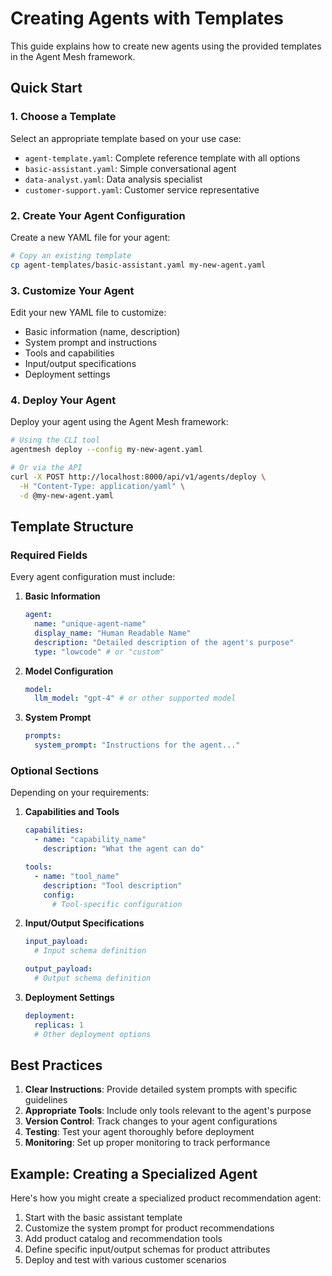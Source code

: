 # Creating Agents with Templates

This guide explains how to create new agents using the provided templates in the Agent Mesh framework.

## Quick Start

### 1. Choose a Template

Select an appropriate template based on your use case:
- `agent-template.yaml`: Complete reference template with all options
- `basic-assistant.yaml`: Simple conversational agent
- `data-analyst.yaml`: Data analysis specialist
- `customer-support.yaml`: Customer service representative

### 2. Create Your Agent Configuration

Create a new YAML file for your agent:

```bash
# Copy an existing template
cp agent-templates/basic-assistant.yaml my-new-agent.yaml
```

### 3. Customize Your Agent

Edit your new YAML file to customize:

- Basic information (name, description)
- System prompt and instructions
- Tools and capabilities
- Input/output specifications
- Deployment settings

### 4. Deploy Your Agent

Deploy your agent using the Agent Mesh framework:

```bash
# Using the CLI tool
agentmesh deploy --config my-new-agent.yaml

# Or via the API
curl -X POST http://localhost:8000/api/v1/agents/deploy \
  -H "Content-Type: application/yaml" \
  -d @my-new-agent.yaml
```

## Template Structure

### Required Fields

Every agent configuration must include:

1. **Basic Information**
   ```yaml
   agent:
     name: "unique-agent-name"
     display_name: "Human Readable Name"
     description: "Detailed description of the agent's purpose"
     type: "lowcode" # or "custom"
   ```

2. **Model Configuration**
   ```yaml
   model:
     llm_model: "gpt-4" # or other supported model
   ```

3. **System Prompt**
   ```yaml
   prompts:
     system_prompt: "Instructions for the agent..."
   ```

### Optional Sections

Depending on your requirements:

1. **Capabilities and Tools**
   ```yaml
   capabilities:
     - name: "capability_name"
       description: "What the agent can do"
   
   tools:
     - name: "tool_name"
       description: "Tool description"
       config:
         # Tool-specific configuration
   ```

2. **Input/Output Specifications**
   ```yaml
   input_payload:
     # Input schema definition
   
   output_payload:
     # Output schema definition
   ```

3. **Deployment Settings**
   ```yaml
   deployment:
     replicas: 1
     # Other deployment options
   ```

## Best Practices

1. **Clear Instructions**: Provide detailed system prompts with specific guidelines
2. **Appropriate Tools**: Include only tools relevant to the agent's purpose
3. **Version Control**: Track changes to your agent configurations
4. **Testing**: Test your agent thoroughly before deployment
5. **Monitoring**: Set up proper monitoring to track performance

## Example: Creating a Specialized Agent

Here's how you might create a specialized product recommendation agent:

1. Start with the basic assistant template
2. Customize the system prompt for product recommendations
3. Add product catalog and recommendation tools
4. Define specific input/output schemas for product attributes
5. Deploy and test with various customer scenarios
